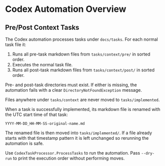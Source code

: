 # Codex Automation Overview

## Pre/Post Context Tasks

The Codex automation processes tasks under `docs/tasks`. For each normal task file it:

1. Runs all pre-task markdown files from `tasks/context/pre/` in sorted order.
2. Executes the normal task file.
3. Runs all post-task markdown files from `tasks/context/post/` in sorted order.

Pre- and post-task directories must exist. If either is missing, the automation fails with a clear `DirectoryNotFoundException` message.

Files anywhere under `tasks/context` are never moved to `tasks/implemented`.

When a task is successfully implemented, its markdown file is renamed with the UTC start time of that task:

```
YYYY-MM-DD_HH-MM-SS-original-name.md
```

The renamed file is then moved into `tasks/implemented/`. If a file already starts with that timestamp pattern it is left unchanged so rerunning the automation is safe.

Use `CodexTaskProcessor.ProcessTasks` to run the automation. Pass `--dry-run` to print the execution order without performing moves.
